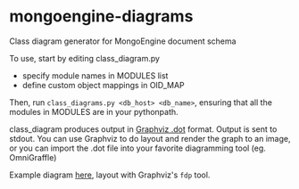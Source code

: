 mongoengine-diagrams
====================

Class diagram generator for MongoEngine document schema

To use, start by editing class_diagram.py

* specify module names in MODULES list
* define custom object mappings in OID_MAP

Then, run `class_diagrams.py <db_host> <db_name>`, ensuring that all the modules in MODULES are in your pythonpath.

class_diagram produces output in [Graphviz .dot](http://www.graphviz.org/Documentation/dotguide.pdf) format.  Output is sent to stdout.  You can use Graphviz to do layout and render the graph to an image, or you can import the .dot file into your favorite diagramming tool (eg. OmniGraffle)

Example diagram [here](http://firebar.newbrightidea.com/downloads/graph.png), layout with Graphviz's `fdp` tool.

